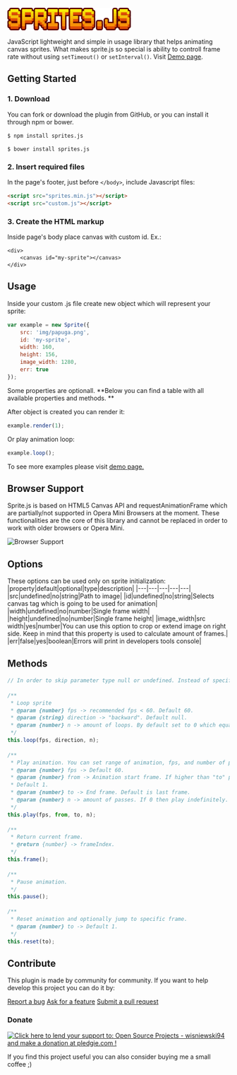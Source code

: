 ![logo](docs/img/sprites.js.png)


JavaScript lightweight and simple in usage library that helps animating canvas sprites. What makes sprite.js so special is ability to controll frame rate without using `setTimeout()` or `setInterval()`. Visit [Demo page](https://wisniewski94.github.io/sprites.js/).

## Getting Started
### 1. Download
You can fork or download the plugin from GitHub, or you can install it through npm or bower.

```
$ npm install sprites.js 
```

```
$ bower install sprites.js
```

### 2. Insert required files
In the page's footer, just before `</body>`, include Javascript files:
```html
<script src="sprites.min.js"></script>
<script src="custom.js"></script>
```
### 3. Create the HTML markup
Inside page's body place canvas with custom id. Ex.:

```
<div>
    <canvas id="my-sprite"></canvas>
</div>
```

## Usage
Inside your custom .js file create new object which will represent your sprite:

```javascript
var example = new Sprite({
    src: 'img/papuga.png',
    id: 'my-sprite',
    width: 160,
    height: 156,
    image_width: 1280,
    err: true
});
```
Some properties are optionall. **Below you can find a table with all available properties and methods. **

After object is created you can render it:

```javascript
example.render(1);
```
Or play animation loop:
```javascript
example.loop();
```

To see more examples please visit [demo page.](https://wisniewski94.github.io/sprites.js/)

## Browser Support
Sprite.js is based on HTML5 Canvas API and requestAnimationFrame which are partially/not supported in Opera Mini Browsers at the moment. These functionalities are the core of this library and cannot be replaced in order to work with older browsers or Opera Mini.

![Browser Support](https://s9.postimg.org/wul7k2nov/support.png)

## Options
These options can be used only on sprite initialization:
|property|default|optional|type|description|
|---|---|---|---|---|
|src|undefined|no|string|Path to image|
|id|undefined|no|string|Selects canvas tag which is going to be used for animation|
|width|undefined|no|number|Single frame width|
|height|undefined|no|number|Single frame height|
|image_width|src width|yes|number|You can use this option to crop or extend image on right side. Keep in mind that this property is used to calculate amount of frames.|
|err|false|yes|boolean|Errors will print in developers tools console|

## Methods
```javascript
// In order to skip parameter type null or undefined. Instead of specific parameter default value will be used.

/**
 * Loop sprite
 * @param {number} fps -> recommended fps < 60. Default 60.
 * @param {string} direction -> "backward". Default null.
 * @param {number} n -> amount of loops. By default set to 0 which equals infinity.
 */
this.loop(fps, direction, n);

/**
 * Play animation. You can set range of animation, fps, and number of passes (loop).
 * @param {number} fps -> Default 60.
 * @param {number} from -> Animation start frame. If higher than "to" parameter then it will be played backwards.
 * Default 1.
 * @param {number} to -> End frame. Default is last frame.
 * @param {number} n -> amount of passes. If 0 then play indefinitely. Default 1.
 */
this.play(fps, from, to, n);

/**
 * Return current frame.
 * @return {number} -> frameIndex.
 */
this.frame();

/**
 * Pause animation.
 */
this.pause();

/**
 * Reset animation and optionally jump to specific frame.
 * @param {number} to -> Default 1.
 */
this.reset(to);
```

## Contribute
This plugin is made by community for community. If you want to help develop this project you can do it by:

[Report a bug](https://github.com/wisniewski94/sprites.js/issues)
[Ask for a feature](https://github.com/wisniewski94/sprites.js/issues)
[Submit a pull request](https://github.com/wisniewski94/sprites.js/pulls)

### Donate
<a href='https://pledgie.com/campaigns/34691'><img alt='Click here to lend your support to: Open Source Projects - wisniewski94 and make a donation at pledgie.com !' src='https://pledgie.com/campaigns/34691.png?skin_name=chrome' border='0' ></a>

If you find this project useful you can also consider buying me a small coffee ;)
